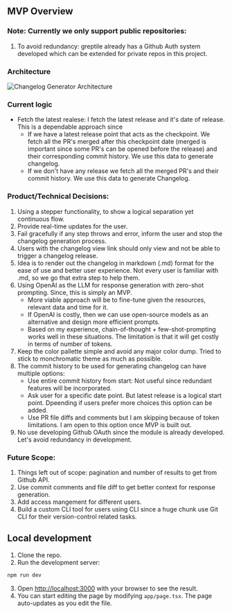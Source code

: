 ## MVP Overview

### Note: Currently we only support public repositories: 
1. To avoid redundancy: greptile already has a Github Auth system developed which can be extended for private repos in this project.

### Architecture
![Changelog Generator Architecture](https://github.com/user-attachments/assets/9656ea85-60be-4ce0-94e7-83a2b3469fca)

### Current logic
- Fetch the latest realese: I fetch the latest release and it's date of release. This is a dependable approach since
  - If we have a latest release point that acts as the checkpoint. We fetch all the PR's merged after this checkpoint date (merged is important since some PR's can be opened before the release) and their corresponding commit history. We use this data to generate changelog.
  - If we don't have any release we fetch all the merged PR's and their commit history. We use this data to generate Changelog.

### Product/Technical Decisions:
1. Using a stepper functionality, to show a logical separation yet continuous flow.
2. Provide real-time updates for the user.
3. Fail gracefully if any step throws and error, inform the user and stop the changelog generation process.
4. Users with the changelog view link should only view and not be able to trigger a changelog release.
5. Idea is to render out the changelog in markdown (.md) format for the ease of use and better user experience. Not every user is familiar with .md, so we go that extra step to help them.
6. Using OpenAI as the LLM for response generation with zero-shot prompting. Since, this is simply an MVP.
    - More viable approach will be to fine-tune given the resources, relevant data and time for it.
    - If OpenAI is costly, then we can use open-source models as an alternative and design more efficient prompts.
    - Based on my experience, chain-of-thought + few-shot-prompting works well in these situations. The limitation is that it will get costly in terms of number of tokens.
7. Keep the color pallette simple and avoid any major color dump. Tried to stick to monchromatic theme as much as possible.
8. The commit history to be used for generating changelog can have multiple options:
    - Use entire commit history from start: Not useful since redundant features will be incorporated.
    - Ask user for a specific date point. But latest release is a logical start point. Dpeending if users prefer more choices this option can be added.
    - Use PR file diffs and comments but I am skipping because of token limitations. I am open to this option once MVP is built out.
9. No use developing Github OAuth since the module is already developed. Let's avoid redundancy in development.

### Future Scope:
1. Things left out of scope: pagination and number of results to get from Github API.
2. Use commit comments and file diff to get better context for response generation.
3. Add access mangement for different users.
4. Build a custom CLI tool for users using CLI since a huge chunk use Git CLI for their version-control related tasks.

## Local development

1. Clone the repo.
2. Run the development server:
```bash
npm run dev
```
3. Open [http://localhost:3000](http://localhost:3000) with your browser to see the result.
4. You can start editing the page by modifying `app/page.tsx`. The page auto-updates as you edit the file.
